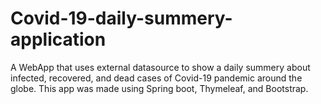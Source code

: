 # Covid-19-daily-summery-application
A WebApp that uses external datasource to show a daily summery about infected, recovered, and dead cases of Covid-19 pandemic around the globe. This app was made using Spring boot, Thymeleaf, and Bootstrap.
